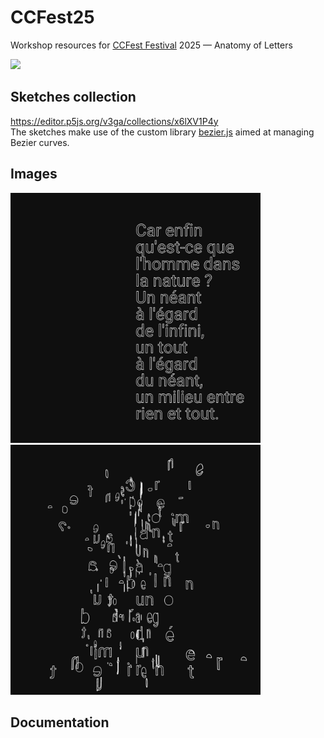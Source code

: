 # CCFest25
Workshop resources for [CCFest Festival](https://ccfest.rocks/) 2025 — Anatomy of Letters

<img src="https://images.squarespace-cdn.com/content/v1/57bb3c10bebafb700491c863/8857bb46-3239-4967-8c8d-99beb0b95525/POSTER-02.jpg?format=2500w" width="400px" />


## Sketches collection
https://editor.p5js.org/v3ga/collections/x6lXV1P4y <br />
The sketches make use of the custom library [bezier.js](./bezier.js) aimed at managing Bezier curves. 

## Images
<img src="images/CCFest25-text-composition-01.jpg" width="400px" /><img src="images/CCFest25-text-composition-02.jpg" width="400px" />

## Documentation

